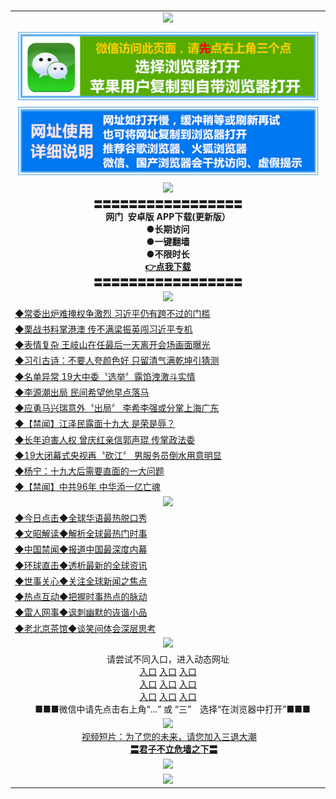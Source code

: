 <table>
<tr>
  <td align=center><img src="https://github.com/gyhhx/image-upload/blob/master/new1.jpg" />
  </td>
  </tr>
  <tr>
  <td align=center><img src="https://github.com/ogategy/image/blob/master/wechat%20advise.jpg" /></td>
  </tr>
  <tr>
    <td align=center><img src="https://github.com/gyhhx/image-upload/blob/master/gy1-wxsm.png" /></td>
  </tr>
   <tr>
    <td align=center>
 <b>〓〓〓〓〓〓〓〓〓〓〓〓〓〓〓〓〓<br/>网门  安卓版 APP下载(更新版）<br/> ●长期访问<br/> ●一键翻墙<br/>  ●不限时长<br/> 
 <a href="http://t.cn/RWyt8hi">👉<b>点我下载</a><br/>〓〓〓〓〓〓〓〓〓〓〓〓〓〓〓〓〓<br/>
    </td>
    </tr>
  <tr>
    <td align=center><img src="https://github.com/gyhhx/image-upload/blob/master/yaowen.jpg" /></td>
  </tr>
   <tr>
<td align=left>
<a href="http://wer.tv.inoma.lv/?c835923&from=gitlv">◆常委出炉难掩权争激烈 习近平仍有跨不过的门槛</a><br/></td>
  </tr>
<tr>
<td align=left>
<a href="http://wer.tv.inoma.lv/?c835957&from=gityw">◆栗战书料掌港澳 传不满梁振英闯习近平专机</a><br/></td>
 </tr>
   </tr>
 <tr>
<td align=left>
<a href="http://wer.tv.inoma.lv/?c835940&from=gityw">◆表情复杂 王岐山在任最后一天离开会场画面曝光</a><br/>
</td>
   </tr> 
  <tr>
<td align=left>
<a href="http://wer.tv.inoma.lv/?c835958&from=gityw">◆习引古诗：不要人夸颜色好 只留清气满乾坤引猜测</a><br/></td>
  </tr>
 <tr>
<td align=left>
<a href="http://wer.tv.inoma.lv/?c835938&from=gityw">◆名单异常 19大中委〝选举〞露馅洩激斗实情</a><br/></td>
   </tr>
  <tr>
<td align=left>
<a href="http://wer.tv.inoma.lv/?c835956&from=gityw">◆李源潮出局 民间希望他早点落马</a><br/></td>
   </tr>
  <tr>
<td align=left>
<a href="http://wer.tv.inoma.lv/?c835949&from=gityw">◆应勇马兴瑞意外〝出局〞 李希李强或分掌上海广东</a><br/>
</td>
    <tr>
<td align=left>
<a href="http://wer.tv.inoma.lv/?c835950&from=gityw">◆【禁闻】江泽民露面十九大 是荣是辱？</a><br/></td>
 </tr>
 <tr>
<td align=left>
<a href="http://wer.tv.inoma.lv/?c835939&from=gityw">◆长年迫害人权 曾庆红亲信郭声琨 传掌政法委</a><br/>
</td>
   </tr>
    <tr>
<td align=left>
<a href="http://wer.tv.inoma.lv/?c835916&from=gityw">◆19大闭幕式央视再〝砍江〞 男服务员倒水用意明显</a><br/></td>
  </tr> 
 <tr>
<td align=left>
<a href="http://wer.tv.inoma.lv/?c835936&from=gityw">◆杨宁：十九大后需要直面的一大问题</a><br/></td>
   </tr> 
 <tr>
<td align=left>
<a href="http://wer.tv.inoma.lv/?c816833_2_1217&from=gityw">◆【禁闻】中共96年 中华添一亿亡魂</a><br/>
</td>
   </tr>
    <tr>
    <td align=center><img src="https://github.com/gyhhx/image-upload/blob/master/shipin.jpg" /></td>
  </tr>
 <tr>
   <td align=left> 
<a href="http://wer.tv.inoma.lv/?c816850&from=gityw">◆今日点击◆全球华语最热脱口秀</a><br/>
    </td>
  </tr>
  <tr>
   <td align=left>
<a href="http://wer.tv.inoma.lv/?c816857&from=gityw">◆文昭解读◆解析全球最热门时事</a><br/>
    </td>
  </tr>
  <tr>
  <td align=left>
<a href="http://wer.tv.inoma.lv/?c816860&from=gityw">◆中国禁闻◆报道中国最深度内幕</a><br/>
   </tr>
  <tr>
     <td align=left>
<a href="http://wer.tv.inoma.lv/?c816855&from=gityw">◆环球直击◆透析最新的全球资讯</a><br/>
   </tr>
   <tr>
      <td align=left>
<a href="http://wer.tv.inoma.lv/?c816851&from=gityw">◆世事关心◆关注全球新闻之焦点</a><br/>
   </tr>
   <tr>
     <td align=left>
<a href="http://wer.tv.inoma.lv/?c816852&from=gityw">◆热点互动◆把握时事热点的脉动</a><br/>
   </tr>
   <tr>
      <td align=left>
<a href="http://wer.tv.inoma.lv/?c816694&from=gityw">◆雷人网事◆讽刺幽默的诙谐小品</a><br/>
   </tr>
   <tr>
    <td align=left>
<a href="http://wer.tv.inoma.lv/?c816650&from=gityw">◆老北京茶馆◆谈笑间体会深层思考</a><br/>
   </tr>
    <tr>
    <td align=center><img src="https://github.com/gyhhx/image-upload/blob/master/tongdao2.jpg" /></td>
  </tr>
   <tr>
    <td align=center>请尝试不同入口，进入动态网址<br/>
      <a href="https://s3-us-west-1.amazonaws.com/ogaten/oGate.htm?from=gygit">入口</a>
      <a href="https://s3.us-east-2.amazonaws.com/ogateh/oGate.htm?from=gygit">入口</a>
      <a href="https://s3.amazonaws.com/ogate/oGate.htm?from=gygit">入口</a><br/>
      <a href="https://s3.ap-northeast-2.amazonaws.com/ogates/oGate.htm?from=gygit">入口</a>
      <a href="https://s3.eu-central-1.amazonaws.com/ogatef/oGate.htm?from=gygit">入口</a>
      <a href="https://s3.eu-west-2.amazonaws.com/ogatel/oGate.htm?from=gygit">入口</a><br/>
      <a href="https://s3.ap-south-1.amazonaws.com/ogatem/oGate.htm?from=gygit">入口</a>
      <a href="https://s3.ca-central-1.amazonaws.com/ogatec/oGate.htm?from=gygit">入口</a>
      <a href="https://s3-ap-southeast-2.amazonaws.com/ogatey/oGate.htm?from=gygit">入口</a><br/>
      ■■■微信中请先点击右上角“...” 或 “三”　选择“在浏览器中打开”■■■<b><br/>
    </td>
  </tr>
  <tr>
  <td align=center><img src="https://github.com/gyhhx/image-upload/blob/master/3t.jpg" /><br/>
  <a href="http://wweer.tv.inoma.lv/?c816846_2_1&from=gitSTV">视频短片：为了您的未来，请您加入三退大潮</a><br/>
      <a href="http://w35er.tv.inoma.lv/?ogST.aspx&from=gitST"><b>〓君子不立危墙之下〓<br/></a>
      </td>
  </tr>
 <tr>
    <td align=center><img src="https://github.com/gyhhx/image-upload/blob/master/p-final1.jpg" /></td>
  </tr>
   <tr>
    <td align=center><img src="https://raw.githubusercontent.com/oGate2/Up/master/oGate_640.jpg"/></td>
  </tr>
</table> 
